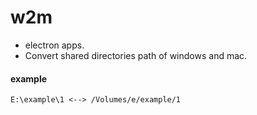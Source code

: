 # w2m
- electron apps.
- Convert shared directories path of windows and mac.

#### example
```
E:\example\1 <--> /Volumes/e/example/1
```
